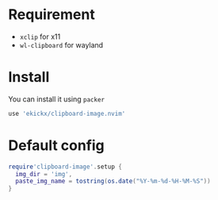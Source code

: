 # Requirement

- `xclip` for x11
- `wl-clipboard` for wayland

# Install

You can install it using `packer`

```lua
use 'ekickx/clipboard-image.nvim'
```

# Default config

```lua
require'clipboard-image'.setup {
  img_dir = 'img',
  paste_img_name = tostring(os.date("%Y-%m-%d-%H-%M-%S"))
}
```
